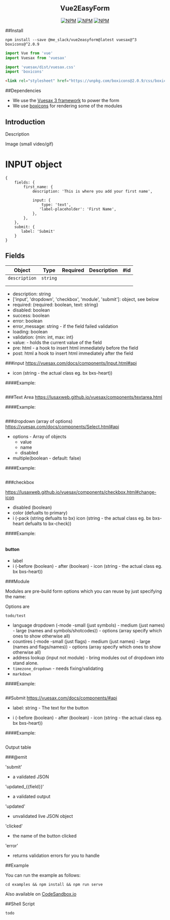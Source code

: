 <h2 align="center">Vue2EasyForm</h2>

<p align="center">
<a href="https://www.npmjs.com/package/@me_slack/vue2easyform"><img src="https://img.shields.io/npm/v/@me_slack/vue2easyform" alt="NPM"></a>
<a href="https://npmcharts.com/compare/@me_slack/vue2easyform?minimal=true"><img src="https://img.shields.io/npm/dt/@me_slack/vue2easyform" alt="NPM"></a>
<a href="https://www.npmjs.com/package/@me_slack/vue2easyform"><img src="https://img.shields.io/npm/l/@me_slack/vue2easyform" alt="NPM"></a>
</p>


##Install

```shell
npm install --save @me_slack/vue2easyform@latest vuesax@^3 boxicons@^2.0.9
```

```javascript
import Vue from 'vue'
import Vuesax from 'vuesax'

import 'vuesax/dist/vuesax.css'
import 'boxicons'
```

```html
<link rel="stylesheet" href="https://unpkg.com/boxicons@2.0.9/css/boxicons.min.css">
```
##Dependencies 
- We use the [Vuesax 3 framework](https://lusaxweb.github.io/vuesax/development/#quick-start-cdn) to power the form
- We use [boxicons](https://boxicons.com/usage) for rendering some of the modules

## Introduction


Description

Image (small video/gif)


# INPUT object

```json5
{
    fields: {
        first_name: {
            description: 'This is where you add your first name',
            
            input: {
                type: 'text',
               'label-placeholder': 'First Name',
            },
        },
    },
    submit: {
       label: 'Submit'
    }
}
```
## Fields
| Object | Type  | Required  | Description | #id |
|---|---|---|---|---|
| `description`  | `string` |   |   |   |
|   |   |   |   |   |
|   |   |   |   |   |
- description: string
- ['input', 'dropdown', 'checkbox', 'module', 'submit']: object, see below
- required: {required: boolean, text: string}
- disabled: boolean
- success: boolean
- error: boolean
- error_message: string - if the field failed validation
- loading: boolean
- validation: {min: int, max: int}
- value: <mixed> - holds the current value of the field
- pre: html - a hook to insert html immediately before the field
- post: html a hook to insert html immediately after the field

###input
https://vuesax.com/docs/components/Input.html#api

- icon (string - the actual class eg. bx bxs-heart))


####Example:
```json5

```

###Text Area
https://lusaxweb.github.io/vuesax/components/textarea.html


####Example:
```json5

```

###dropdown (array of options)
https://vuesax.com/docs/components/Select.html#api
 - options - Array of objects
   - value 
   - name
   - disabled
 - multiple(boolean - default: false)

####Example:
```json5

```

###checkbox

https://lusaxweb.github.io/vuesax/components/checkbox.html#change-icon

- disabled (boolean)
- color (defualts to primary)
- i (-pack (string defualts to bx) icon (string - the actual class eg. bx bxs-heart defualts to bx-check))

####Example:
```json5

```

#### button
- label
- i (-before (boolean) - after (boolean) - icon (string - the actual class eg. bx bxs-heart))


###Module

Modules are pre-build form options which you can reuse by just specifying the name:

Options are 

```todo/test```
- language dropdown (-mode -small (just symbols) - medium (just names) - large (names and symbols/shotcodes)) - options (array specify which ones to show otherwise all)
- countires (-mode -small (just flags) - medium (just names) - large (names and flags/names)) - options (array specify which ones to show otherwise all)
- address lookup (input not module) - bring modules out of dropdown into stand alone.
- `timezone_dropdown` - needs fixing/validating
- `markdown`



####Example:
```json5

```


##Submit
https://vuesax.com/docs/components/#api
- label: string - The text for the button

- i (-before (boolean) - after (boolean) - icon (string - the actual class eg. bx bxs-heart))

####Example:
```json5

```

Output table

###@emit

'submit'
- a validated JSON

'updated_{{field}}'
- a validated output

'updated'
- unvalidated live JSON object

'clicked'
- the name of the button clicked

'error'
- returns validation errors for you to handle

##Example

You can run the example as follows:

```shell
cd examples && npm install && npm run serve
```

Also available on [CodeSandbox.io](https://codesandbox.io/s/dazzling-mountain-lhhwu)

##Shell Script

```todo```